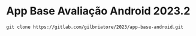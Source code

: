 # App Base Avaliação Android 2023.2


```
git clone https://gitlab.com/gilbriatore/2023/app-base-android.git
```
